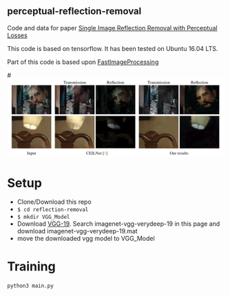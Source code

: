 ## perceptual-reflection-removal


Code and data for paper [Single Image Reflection Removal with Perceptual Losses](https://arxiv.org/abs/1806.05376)

This code is based on tensorflow. It has been tested on Ubuntu 16.04 LTS.

Part of this code is based upon [FastImageProcessing](https://github.com/CQFIO/FastImageProcessing)

#![Our result compared against CEILNet on real images.](./teaser/teaser.png)

# Setup
  * Clone/Download this repo
  * `$ cd reflection-removal`
  * `$ mkdir VGG_Model`
  * Download [VGG-19](http://www.vlfeat.org/matconvnet/pretrained/#downloading-the-pre-trained-models). Search imagenet-vgg-verydeep-19 in this page and download imagenet-vgg-verydeep-19.mat
  * move the downloaded vgg model to VGG_Model


# Training
`python3 main.py`